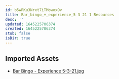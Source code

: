 ```yaml
---
id: b5wRKu3Nrxt7iTMowoxOv
title: Bar_bingo_+_experience_5 3 21 1 Resources
desc: ''
updated: 1645225706374
created: 1645225706374
stub: false
isDir: true
---
```

## Imported Assets
- [Bar Bingo - Experience 5-3-21.jpg](/assets/bar-bingo---experience-5-3-21-Mw9bIuIyC3tk.jpg)
